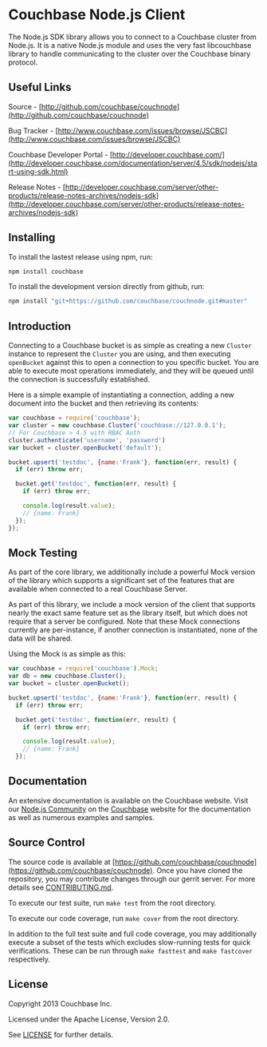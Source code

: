 # Couchbase Node.js Client

The Node.js SDK library allows you to connect to a Couchbase cluster from 
Node.js. It is a native Node.js module and uses the very fast libcouchbase 
library to handle communicating to the cluster over the Couchbase binary
protocol.


## Useful Links

Source - [http://github.com/couchbase/couchnode](http://github.com/couchbase/couchnode)

Bug Tracker - [http://www.couchbase.com/issues/browse/JSCBC](http://www.couchbase.com/issues/browse/JSCBC)

Couchbase Developer Portal - [http://developer.couchbase.com/](http://developer.couchbase.com/documentation/server/4.5/sdk/nodejs/start-using-sdk.html)

Release Notes - [http://developer.couchbase.com/server/other-products/release-notes-archives/nodejs-sdk](http://developer.couchbase.com/server/other-products/release-notes-archives/nodejs-sdk)

## Installing

To install the lastest release using npm, run:
```bash
npm install couchbase
```

To install the development version directly from github, run:
```bash
npm install "git+https://github.com/couchbase/couchnode.git#master"
```


## Introduction

Connecting to a Couchbase bucket is as simple as creating a new `Cluster` 
instance to represent the `Cluster` you are using, and then executing
`openBucket` against this to open a connection to you specific bucket.  You
are able to execute most operations immediately, and they will be queued
until the connection is successfully established.

Here is a simple example of instantiating a connection, adding a new document
into the bucket and then retrieving its contents:

```javascript
var couchbase = require('couchbase');
var cluster = new couchbase.Cluster('couchbase://127.0.0.1');
// For Couchbase > 4.5 with RBAC Auth
cluster.authenticate('username', 'password')
var bucket = cluster.openBucket('default');

bucket.upsert('testdoc', {name:'Frank'}, function(err, result) {
  if (err) throw err;

  bucket.get('testdoc', function(err, result) {
    if (err) throw err;

    console.log(result.value);
    // {name: Frank}
  });
});
```


## Mock Testing

As part of the core library, we additionally include a powerful Mock version
of the library which supports a significant set of the features that are
available when connected to a real Couchbase Server.

As part of this library, we include a mock version of the client that supports
nearly the exact same feature set as the library itself, but which does not
require that a server be configured.  Note that these Mock connections currently
are per-instance, if another connection is instantiated, none of the data will
be shared.

Using the Mock is as simple as this:
```javascript
var couchbase = require('couchbase').Mock;
var db = new couchbase.Cluster();
var bucket = cluster.openBucket();

bucket.upsert('testdoc', {name:'Frank'}, function(err, result) {
  if (err) throw err;

  bucket.get('testdoc', function(err, result) {
    if (err) throw err;

    console.log(result.value);
    // {name: Frank}
  });
```


## Documentation

An extensive documentation is available on the Couchbase website.  Visit our
[Node.js Community](http://couchbase.com/communities/nodejs) on
the [Couchbase](http://couchbase.com) website for the documentation as well as
numerous examples and samples.


## Source Control

The source code is available at
[https://github.com/couchbase/couchnode](https://github.com/couchbase/couchnode).
Once you have cloned the repository, you may contribute changes through our
gerrit server.  For more details see
[CONTRIBUTING.md](https://github.com/couchbase/couchnode/blob/master/CONTRIBUTING.md).

To execute our test suite, run `make test` from the root directory.

To execute our code coverage, run `make cover` from the root directory.

In addition to the full test suite and full code coverage, you may additionally
execute a subset of the tests which excludes slow-running tests for quick
verifications.  These can be run through `make fasttest` and `make fastcover`
respectively.

## License
Copyright 2013 Couchbase Inc.

Licensed under the Apache License, Version 2.0.

See
[LICENSE](https://github.com/couchbase/couchnode/blob/master/LICENSE)
for further details.
